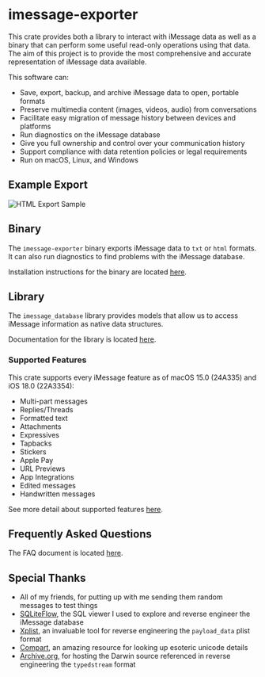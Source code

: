 # imessage-exporter

This crate provides both a library to interact with iMessage data as well as a binary that can perform some useful read-only operations using that data. The aim of this project is to provide the most comprehensive and accurate representation of iMessage data available.

This software can:

- Save, export, backup, and archive iMessage data to open, portable formats
- Preserve multimedia content (images, videos, audio) from conversations
- Facilitate easy migration of message history between devices and platforms
- Run diagnostics on the iMessage database
- Give you full ownership and control over your communication history
- Support compliance with data retention policies or legal requirements
- Run on macOS, Linux, and Windows

## Example Export

![HTML Export Sample](/docs/hero.png)

## Binary

The `imessage-exporter` binary exports iMessage data to `txt` or `html` formats. It can also run diagnostics to find problems with the iMessage database.

Installation instructions for the binary are located [here](imessage-exporter/README.md).

## Library

The `imessage_database` library provides models that allow us to access iMessage information as native data structures.

Documentation for the library is located [here](imessage-database/README.md).

### Supported Features

This crate supports every iMessage feature as of macOS 15.0 (24A335) and iOS 18.0 (22A3354):

- Multi-part messages
- Replies/Threads
- Formatted text
- Attachments
- Expressives
- Tapbacks
- Stickers
- Apple Pay
- URL Previews
- App Integrations
- Edited messages
- Handwritten messages

See more detail about supported features [here](docs/features.md).

## Frequently Asked Questions

The FAQ document is located [here](/docs/faq.md).

## Special Thanks

- All of my friends, for putting up with me sending them random messages to test things
- [SQLiteFlow](https://www.sqliteflow.com), the SQL viewer I used to explore and reverse engineer the iMessage database
- [Xplist](https://github.com/ic005k/Xplist), an invaluable tool for reverse engineering the `payload_data` plist format
- [Compart](https://www.compart.com/en/unicode/), an amazing resource for looking up esoteric unicode details
- [Archive.org](https://archive.org/details/darwin_0.1), for hosting the Darwin source referenced in reverse engineering the `typedstream` format
